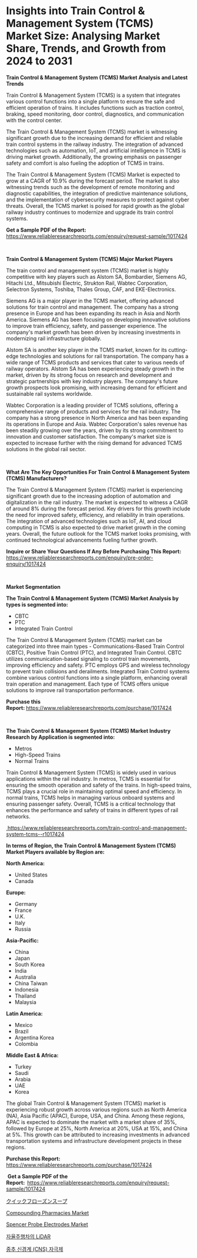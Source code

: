 <p><h1>Insights into Train Control & Management System (TCMS) Market Size: Analysing Market Share, Trends, and Growth from 2024 to 2031</h1></p><p><strong>Train Control & Management System (TCMS) Market Analysis and Latest Trends</strong></p>
<p><p>Train Control & Management System (TCMS) is a system that integrates various control functions into a single platform to ensure the safe and efficient operation of trains. It includes functions such as traction control, braking, speed monitoring, door control, diagnostics, and communication with the control center.</p><p>The Train Control & Management System (TCMS) market is witnessing significant growth due to the increasing demand for efficient and reliable train control systems in the railway industry. The integration of advanced technologies such as automation, IoT, and artificial intelligence in TCMS is driving market growth. Additionally, the growing emphasis on passenger safety and comfort is also fueling the adoption of TCMS in trains.</p><p>The Train Control & Management System (TCMS) Market is expected to grow at a CAGR of 10.9% during the forecast period. The market is also witnessing trends such as the development of remote monitoring and diagnostic capabilities, the integration of predictive maintenance solutions, and the implementation of cybersecurity measures to protect against cyber threats. Overall, the TCMS market is poised for rapid growth as the global railway industry continues to modernize and upgrade its train control systems.</p></p>
<p><strong>Get a Sample PDF of the Report:&nbsp;</strong> <a href="https://www.reliableresearchreports.com/enquiry/request-sample/1017424">https://www.reliableresearchreports.com/enquiry/request-sample/1017424</a></p>
<p>&nbsp;</p>
<p><strong>Train Control & Management System (TCMS) Major Market Players</strong></p>
<p><p>The train control and management system (TCMS) market is highly competitive with key players such as Alstom SA, Bombardier, Siemens AG, Hitachi Ltd., Mitsubishi Electric, Strukton Rail, Wabtec Corporation, Selectron Systems, Toshiba, Thales Group, CAF, and EKE-Electronics.</p><p>Siemens AG is a major player in the TCMS market, offering advanced solutions for train control and management. The company has a strong presence in Europe and has been expanding its reach in Asia and North America. Siemens AG has been focusing on developing innovative solutions to improve train efficiency, safety, and passenger experience. The company's market growth has been driven by increasing investments in modernizing rail infrastructure globally.</p><p>Alstom SA is another key player in the TCMS market, known for its cutting-edge technologies and solutions for rail transportation. The company has a wide range of TCMS products and services that cater to various needs of railway operators. Alstom SA has been experiencing steady growth in the market, driven by its strong focus on research and development and strategic partnerships with key industry players. The company's future growth prospects look promising, with increasing demand for efficient and sustainable rail systems worldwide.</p><p>Wabtec Corporation is a leading provider of TCMS solutions, offering a comprehensive range of products and services for the rail industry. The company has a strong presence in North America and has been expanding its operations in Europe and Asia. Wabtec Corporation's sales revenue has been steadily growing over the years, driven by its strong commitment to innovation and customer satisfaction. The company's market size is expected to increase further with the rising demand for advanced TCMS solutions in the global rail sector.</p></p>
<p>&nbsp;</p>
<p><strong>What Are The Key Opportunities For Train Control & Management System (TCMS) Manufacturers?</strong></p>
<p><p>The Train Control & Management System (TCMS) market is experiencing significant growth due to the increasing adoption of automation and digitalization in the rail industry. The market is expected to witness a CAGR of around 8% during the forecast period. Key drivers for this growth include the need for improved safety, efficiency, and reliability in train operations. The integration of advanced technologies such as IoT, AI, and cloud computing in TCMS is also expected to drive market growth in the coming years. Overall, the future outlook for the TCMS market looks promising, with continued technological advancements fueling further growth.</p></p>
<p><strong>Inquire or Share Your Questions If Any Before Purchasing This Report:</strong> <a href="https://www.reliableresearchreports.com/enquiry/pre-order-enquiry/1017424">https://www.reliableresearchreports.com/enquiry/pre-order-enquiry/1017424</a></p>
<p>&nbsp;</p>
<p><strong>Market Segmentation</strong></p>
<p><strong>The Train Control & Management System (TCMS) Market Analysis by types is segmented into:</strong></p>
<p><ul><li>CBTC</li><li>PTC</li><li>Integrated Train Control</li></ul></p>
<p><p>The Train Control & Management System (TCMS) market can be categorized into three main types - Communications-Based Train Control (CBTC), Positive Train Control (PTC), and Integrated Train Control. CBTC utilizes communication-based signaling to control train movements, improving efficiency and safety. PTC employs GPS and wireless technology to prevent train collisions and derailments. Integrated Train Control systems combine various control functions into a single platform, enhancing overall train operation and management. Each type of TCMS offers unique solutions to improve rail transportation performance.</p></p>
<p><strong>Purchase this Report:&nbsp;</strong><a href="https://www.reliableresearchreports.com/purchase/1017424">https://www.reliableresearchreports.com/purchase/1017424</a></p>
<p>&nbsp;</p>
<p><strong>The Train Control & Management System (TCMS) Market Industry Research by Application is segmented into:</strong></p>
<p><ul><li>Metros</li><li>High-Speed Trains</li><li>Normal Trains</li></ul></p>
<p><p>Train Control & Management System (TCMS) is widely used in various applications within the rail industry. In metros, TCMS is essential for ensuring the smooth operation and safety of the trains. In high-speed trains, TCMS plays a crucial role in maintaining optimal speed and efficiency. In normal trains, TCMS helps in managing various onboard systems and ensuring passenger safety. Overall, TCMS is a critical technology that enhances the performance and safety of trains in different types of rail networks.</p></p>
<p><a href="https://www.reliableresearchreports.com/train-control-and-management-system-tcms--r1017424">&nbsp;https://www.reliableresearchreports.com/train-control-and-management-system-tcms--r1017424</a></p>
<p><strong>In terms of Region, the Train Control & Management System (TCMS) Market Players available by Region are:</strong></p>
<p>
    <p> <strong> North America: </strong>
        <ul>
            <li>United States</li>
            <li>Canada</li>
        </ul>
        </p> 
    <p> <strong> Europe: </strong>
        <ul>
            <li>Germany</li>
            <li>France</li>
            <li>U.K.</li>
            <li>Italy</li>
            <li>Russia</li>
        </ul>
        </p> 
    <p> <strong> Asia-Pacific: </strong>
        <ul>
            <li>China</li>
            <li>Japan</li>
            <li>South Korea</li>
            <li>India</li>
            <li>Australia</li>
            <li>China Taiwan</li>
            <li>Indonesia</li>
            <li>Thailand</li>
            <li>Malaysia</li>
        </ul>
        </p> 
    <p> <strong> Latin America: </strong>
        <ul>
            <li>Mexico</li>
            <li>Brazil</li>
            <li>Argentina Korea</li>
            <li>Colombia</li>
        </ul>
        </p> 
    <p> <strong> Middle East & Africa: </strong>
        <ul>
            <li>Turkey</li>
            <li>Saudi</li>
            <li>Arabia</li>
            <li>UAE</li>
            <li>Korea</li>
        </ul>
    </p>
    </p>
<p><p>The global Train Control & Management System (TCMS) market is experiencing robust growth across various regions such as North America (NA), Asia Pacific (APAC), Europe, USA, and China. Among these regions, APAC is expected to dominate the market with a market share of 35%, followed by Europe at 25%, North America at 20%, USA at 15%, and China at 5%. This growth can be attributed to increasing investments in advanced transportation systems and infrastructure development projects in these regions.</p></p>
<p><strong>Purchase this Report: </strong><a href="https://www.reliableresearchreports.com/purchase/1017424">https://www.reliableresearchreports.com/purchase/1017424</a></p>
<p>&nbsp;<strong>Get a Sample PDF of the Report:&nbsp;&nbsp;</strong><a href="https://www.reliableresearchreports.com/enquiry/request-sample/1017424">https://www.reliableresearchreports.com/enquiry/request-sample/1017424</a></p>
<p><strong></strong></p>
<p><p><a href="https://github.com/LizaHeller2023/Market-Research-Report-List-1/blob/main/100347487405.md">クイックフローズンスープ</a></p><p><a href="https://github.com/LaceyZemlak1/Market-Research-Report-List-1/blob/main/compounding-pharmacies-market.md">Compounding Pharmacies Market</a></p><p><a href="https://github.com/MyrtisWest1/Market-Research-Report-List-1/blob/main/spencer-probe-electrodes-market.md">Spencer Probe Electrodes Market</a></p><p><a href="https://github.com/ROBERTS65DAVID/Market-Research-Report-List-1/blob/main/549738980419.md">자율주행차의 LiDAR</a></p><p><a href="https://medium.com/@elisamohr1973/%EC%A4%91%EC%B6%94%EC%8B%A0%EA%B2%BD%EA%B3%84-%EC%A4%91%EC%B6%94%EC%8B%A0%EA%B2%BD-%EC%9E%90%EA%B7%B9%EC%A0%9C-%EC%95%BD%EB%AC%BC-%EC%8B%9C%EC%9E%A5-%EC%8B%9C%EC%9E%A5-cagr-%EC%8B%9C%EC%9E%A5-%EB%8F%99%ED%96%A5-%EB%B0%8F-%EC%84%B1%EC%9E%A5-%EC%A0%84%EB%9E%B5%EC%97%90-%EB%8C%80%ED%95%9C-%ED%86%B5%EC%B0%B0-906e0ad05609">중추 신경계 (CNS) 자극제</a></p></p>